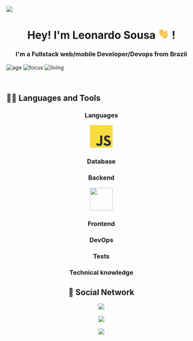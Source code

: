 <!-- https://docs.github.com/pt/account-and-profile/setting-up-and-managing-your-github-profile/customizing-your-profile/managing-your-profile-readme -->
<!-- https://www.webfx.com/tools/emoji-cheat-sheet/ -->


![](https://raw.githubusercontent.com/halfrost/halfrost/master/icons/header_.png)

<h1 align="center"> Hey! I'm Leonardo Sousa <img src="https://raw.githubusercontent.com/ABSphreak/ABSphreak/master/gifs/Hi.gif" width="30px"> ! </h1>

<h3 align="center">I'm a Fullstack web/mobile Developer/Devops from Brazil</h3>
  
![age](https://img.shields.io/badge/age-33-blue)
![focus](https://img.shields.io/badge/focus-FullStack-brightgreen)
![living](https://img.shields.io/badge/living-Salvador-3c9)

<br>

## 👨‍💻 Languages and Tools

<div align="center">

<div>
    <h3>Languages</h3>
    <img src="https://github.com/victorlpgazolli/victorlpgazolli/blob/master/logos/JS.png?raw=true" height="60" width="60">
<div>

<div>
    <h3>Database</h3>
   
</div>  

<div>
 <h3>Backend</h3>
    <img src="https://cdn.iconscout.com/icon/free/png-512/node-js-1174925.png" height="60" width="60">
</div>

<div>
    <h3>Frontend</h3>
</div>

<div>
    <h3>DevOps</h3>
</div>

<div>
    <h3>Tests</h3>
</div>

<div>
    <h3>Technical knowledge</h3>
</div>        

</div>

## :busts_in_silhouette: Social Network

<div align="center">

[<img src="https://img.shields.io/badge/linkedin-%230077B5.svg?&style=for-the-badge&logo=linkedin&logoColor=white">](https://www.linkedin.com/in/leonardo-dos-santos-sousa-238651173/)

[<img src="https://img.shields.io/badge/github-%231877F2.svg?&style=for-the-badge&logo=github&logoColor=white&color=black">](https://github.com/LeonardoSousa89)

[<img src="https://img.shields.io/badge/email-%231877F2.svg?&style=for-the-badge&logo=email&logoColor=white&color=red">](mailto:leoprofessionallogytech@outlook.com)

</div>
